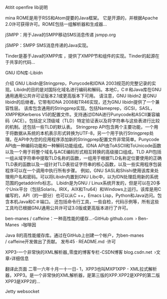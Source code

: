 Atitit openfire lib说明

mina
ROME是用于RSS和Atom提要的Java框架。
它是开源的，并根据Apache 2.0许可获得许可。ROME包括一组解析器和生成器...


jSMPP：用于Java的SMPP移动SMS消息传递
jsmpp.org




jSMPP：SMPP SMS消息传递的Java实现。

Tinder是基于Java的XMPP库
，提供了XMPP节和组件的实现。Tinder的起源在于共享的代码...

GNU IDN库-Libidn

介绍
GNU Libidn是Stringprep，Punycode和IDNA 2003规范的完整记录的实现。Libidn的目的是对国际化域名进行编码和解码。本地C，C＃和Java库在GNU通用通用公共许可证版本2.1或更高版本下可用。
请注意，GNU libidn2 是GNU libidn的后继者。它带有IDNA 2008和TR46实现，还为GNU libidn提供了一个兼容性层。
该库包含通用的Stringprep实现。包括Nameprep，iSCSI，SASL，XMPP和Kerberos V5的配置文件。支持通过IDNA进行Punycode和ASCII兼容编码（ACE）。包括定义顶级域（TLD）特定验证表以及将字符串与这些表进行比较的机制。还包括一些TLD的默认表。
Stringprep API包含两个主要功能，一个用于将数据从系统的本机表示形式转换为UTF-8，另一个用于执行Stringprep处理。在API中为您的应用程序添加新的Stringprep配置文件非常简单。Punycode API由一种编码功能和一种解码功能组成。IDNA API由ToASCII和ToUnicode函数以及一个用于将整个域名与ACE编码形式相互转换的高级接口组成。TLD API包括一组从域字符串中提取TLD名称的函数，一组用于根据TLD名称定位要使用的正确TLD表的函数以及一组针对TLD表验证字符串的核心函数，以及一些实用程序包装程序可以在一个调用中执行所有步骤。
例如，GNU SASL和Shishi使用该库来处理用户名和密码。可以将Libidn内置到GNU Libc中，以为IDN处理启用新的系统范围的getaddrinfo标志。
Libidn是为GNU / Linux系统开发的，但是可以在20多个Unix平台（包括Solaris，IRIX，AIX和Tru64）和Windows上运行。该库是用C编写的，API（的一部分）也可以从C ++，Emacs Lisp，Python和Java访问。包含本机Java和C＃端口。
还包括命令行工具，一些自检，代码示例等，所有这些工具均已根据GNU通用公共许可证3.0版或更高版本进行了许可。



ben-manes / caffeine：一种高性能的缓存...-GitHub
github.com › Ben- Manes ›咖啡因




Java 8的高性能缓存库。通过在GitHub上创建一个帐户，为ben-manes / caffeine开发做出了贡献。
发布45 · README.md ·许可



XPP3-一个非常快的XML解析器_零度的博客专栏-CSDN博客
blog.csdn.net ›文章›详细信息



翻译此页面
二零一六年十月一十一日- 1，XPP3也叫MXP1XPP - XML拉式解析器，XPP3。是一个非常快的XML解析器，是第三版的XPP.XPP2是XPP的第二版XPP3是XPP2的...


Jetty websocket
